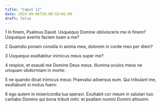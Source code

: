 ```yaml
---
title: "Caput 12"
date: 2024-09-06T20:00:52+02:00
draft: false
---
```



1 In finem, Psalmus David. Usquequo Domine oblivisceris me in finem? Usquequo avertis faciem tuam a me?

2 Quamdiu ponam consilia in anima mea, dolorem in corde meo per diem?

3 Usquequo exaltabitur inimicus meus super me?

4 respice, et exaudi me Domine Deus meus. Illumina oculos meos ne umquam obdormiam in morte:

5 ne quando dicat inimicus meus: Praevalui adversus eum. Qui tribulant me, exultabunt si motus fuero:

6 ego autem in misericordia tua speravi. Exultabit cor meum in salutari tuo: cantabo Domino qui bona tribuit mihi: et psallam nomini Domini altissimi.

